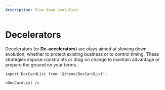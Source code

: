 ```yaml
---
description: Slow down evolution
---
```


# Decelerators

Decelerators (or **De-accelerators**) are plays aimed at slowing down evolution, whether to protect existing business or to control timing. These strategies impose constraints or drag on change to maintain advantage or prepare the ground on your terms.

```mdx-code-block
import DocCardList from '@theme/DocCardList';

<DocCardList />
```
